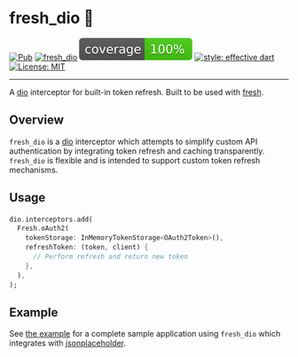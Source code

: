 # fresh_dio 🍋

[![Pub](https://img.shields.io/pub/v/fresh_dio.svg)](https://pub.dev/packages/fresh_dio)
[![fresh_dio](https://github.com/felangel/fresh/actions/workflows/fresh_dio.yaml/badge.svg)](https://github.com/felangel/fresh/actions/workflows/fresh_dio.yaml)
[![coverage](https://raw.githubusercontent.com/felangel/fresh/master/packages/fresh_dio/coverage_badge.svg)](https://github.com/felangel/fresh/actions)
[![style: effective dart](https://img.shields.io/badge/style-effective_dart-40c4ff.svg)](https://github.com/tenhobi/effective_dart)
[![License: MIT](https://img.shields.io/badge/license-MIT-purple.svg)](https://opensource.org/licenses/MIT)

---

A [dio](https://pub.dev/packages/dio) interceptor for built-in token refresh. Built to be used with [fresh](https://pub.dev/packages/fresh).

## Overview

`fresh_dio` is a [dio](https://pub.dev/packages/dio) interceptor which attempts to simplify custom API authentication by integrating token refresh and caching transparently. `fresh_dio` is flexible and is intended to support custom token refresh mechanisms.

## Usage

```dart
dio.interceptors.add(
  Fresh.oAuth2(
    tokenStorage: InMemoryTokenStorage<OAuth2Token>(),
    refreshToken: (token, client) {
      // Perform refresh and return new token
    },
  ),
);
```

## Example

See [the example](https://github.com/felangel/fresh/tree/master/packages/fresh_dio/example) for a complete sample application using `fresh_dio` which integrates with [jsonplaceholder](https://jsonplaceholder.typicode.com).
